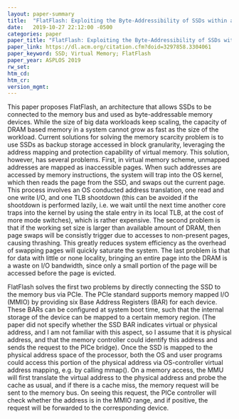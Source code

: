 ```yaml
---
layout: paper-summary
title:  "FlatFlash: Exploiting the Byte-Addressibility of SSDs within a Unified Memory-Storage Hierarchy"
date:   2019-10-27 22:12:00 -0500
categories: paper
paper_title: "FlatFlash: Exploiting the Byte-Addressibility of SSDs within a Unified Memory-Storage Hierarchy"
paper_link: https://dl.acm.org/citation.cfm?doid=3297858.3304061
paper_keyword: SSD; Virtual Memory; FlatFlash
paper_year: ASPLOS 2019
rw_set: 
htm_cd: 
htm_cr: 
version_mgmt: 
---
```


This paper proposes FlatFlash, an architecture that allows SSDs to be connected to the memory bus and used as 
byte-addressable memory devices. While the size of big data workloads keep scaling, the capacity of DRAM based memory 
in a system cannot grow as fast as the size of the workload. Current solutions for solving the memory scarcity problem
is to use SSDs as backup storage accessed in block granularity, leveraging the address mapping and protection capability 
of virtual memory. This solution, however, has several problems. First, in virtual memory scheme, unmapped addresses 
are mapped as inaccessible pages. When such addresses are accessed by memory instructions, the system will trap into
the OS kernel, which then reads the page from the SSD, and swaps out the current page. This process involves an
OS conducted address translation, one read and one write I/O, and one TLB shootdown (this can be avoided if the shootdown
is performed lazily, i.e. we wait until the next time another core traps into the kernel by using the stale entry in
its local TLB, at the cost of more mode switches), which is rather expensive. The second problem is that if the working
set size is larger than available amount of DRAM, then page swaps will be consistly trigger due to accesses to non-present
pages, causing thrashing. This greatly reduces system efficiency as the overhead of swapping pages will quickly saturate 
the system. The last problem is that for data with little or none locality, bringing an entire page into the DRAM
is a waste on I/O bandwidth, since only a small portion of the page will be accessed before the page is evicted.

FlatFlash solves the first two problems by directly connecting the SSD to the memory bus via PCIe. The PCIe standard supports
memory mapped I/O (MMIO) by providing six Base Address Registers (BAR) for each device. These BARs can be configured at
system boot time, such that the internal storage of the device can be mapped to a certain memory region. (The paper 
did not specify whether the SSD BAR indicates virtual or physical address, and I am not familiar with this aspect,
so I assume that it is physical address, and that the memory controller could identify this address and sends the 
request to the PICe bridge). Once the SSD is mapped to the physical address space of the processor, both the OS and user 
programs could access this portion of the physical address via OS-controller virtual address mapping, e.g. by calling 
mmap(). On a memory access, the MMU will first translate the virtual address to the physical address and probe the cache
as usual, and if there is a cache miss, the memory request will be sent to the memory bus. On seeing this request,
the PICe controller will check whether the address is in the MMIO range, and if positive, the request will be forwarded
to the corresponding device. 